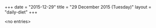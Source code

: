 +++
date = "2015-12-29"
title = "29 December 2015 (Tuesday)"
layout = "daily-diet"
+++


\<no entries\>
